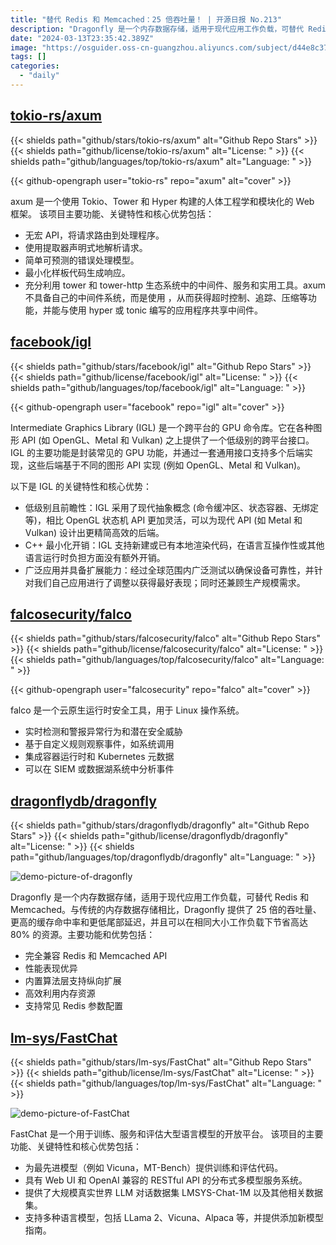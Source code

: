 ```yaml
---
title: "替代 Redis 和 Memcached：25 倍吞吐量！ | 开源日报 No.213"
description: "Dragonfly 是一个内存数据存储，适用于现代应用工作负载，可替代 Redis 和 Memcached。与传统的内存数据存储相比，Dragonfly 提供了 25 倍的吞吐量、更高的缓存命中率和更低尾部延迟，并且可以在相同大小工作负载下节省高达 80% 的资源。"
date: "2024-03-13T23:35:42.389Z"
image: "https://osguider.oss-cn-guangzhou.aliyuncs.com/subject/d44e8c37a005601c9a29be67b480e753.png"
tags: []
categories:
  - "daily"
---
```


## [tokio-rs/axum](https://github.com/tokio-rs/axum)

{{< shields path="github/stars/tokio-rs/axum" alt="Github Repo Stars" >}} {{< shields path="github/license/tokio-rs/axum" alt="License: " >}} {{< shields path="github/languages/top/tokio-rs/axum" alt="Language: " >}}

{{< github-opengraph user="tokio-rs" repo="axum" alt="cover" >}}

axum 是一个使用 Tokio、Tower 和 Hyper 构建的人体工程学和模块化的 Web 框架。
该项目主要功能、关键特性和核心优势包括：

- 无宏 API，将请求路由到处理程序。
- 使用提取器声明式地解析请求。
- 简单可预测的错误处理模型。
- 最小化样板代码生成响应。
- 充分利用 tower 和 tower-http 生态系统中的中间件、服务和实用工具。axum 不具备自己的中间件系统，而是使用 ，从而获得超时控制、追踪、压缩等功能，并能与使用 hyper 或 tonic 编写的应用程序共享中间件。
  
## [facebook/igl](https://github.com/facebook/igl)

{{< shields path="github/stars/facebook/igl" alt="Github Repo Stars" >}} {{< shields path="github/license/facebook/igl" alt="License: " >}} {{< shields path="github/languages/top/facebook/igl" alt="Language: " >}}

{{< github-opengraph user="facebook" repo="igl" alt="cover" >}}

Intermediate Graphics Library (IGL) 是一个跨平台的 GPU 命令库。它在各种图形 API (如 OpenGL、Metal 和 Vulkan) 之上提供了一个低级别的跨平台接口。
IGL 的主要功能是封装常见的 GPU 功能，并通过一套通用接口支持多个后端实现，这些后端基于不同的图形 API 实现 (例如 OpenGL、Metal 和 Vulkan)。

以下是 IGL 的关键特性和核心优势：

- 低级别且前瞻性：IGL 采用了现代抽象概念 (命令缓冲区、状态容器、无绑定等)，相比 OpenGL 状态机 API 更加灵活，可以为现代 API (如 Metal 和 Vulkan) 设计出更精简高效的后端。
- C++ 最小化开销：IGL 支持新建或已有本地渲染代码，在语言互操作性或其他语言运行时负担方面没有额外开销。
- 广泛应用并具备扩展能力：经过全球范围内广泛测试以确保设备可靠性，并针对我们自己应用进行了调整以获得最好表现；同时还兼顾生产规模需求。
  
## [falcosecurity/falco](https://github.com/falcosecurity/falco)

{{< shields path="github/stars/falcosecurity/falco" alt="Github Repo Stars" >}} {{< shields path="github/license/falcosecurity/falco" alt="License: " >}} {{< shields path="github/languages/top/falcosecurity/falco" alt="Language: " >}}

{{< github-opengraph user="falcosecurity" repo="falco" alt="cover" >}}

falco 是一个云原生运行时安全工具，用于 Linux 操作系统。

- 实时检测和警报异常行为和潜在安全威胁
- 基于自定义规则观察事件，如系统调用
- 集成容器运行时和 Kubernetes 元数据
- 可以在 SIEM 或数据湖系统中分析事件
  
## [dragonflydb/dragonfly](https://github.com/dragonflydb/dragonfly)

{{< shields path="github/stars/dragonflydb/dragonfly" alt="Github Repo Stars" >}} {{< shields path="github/license/dragonflydb/dragonfly" alt="License: " >}} {{< shields path="github/languages/top/dragonflydb/dragonfly" alt="Language: " >}}

![demo-picture-of-dragonfly](https://static.osguider.com/subject/github/dragonflydb/dragonfly/3b82c6858650a596e6d52da95d97e2b8.svg)

Dragonfly 是一个内存数据存储，适用于现代应用工作负载，可替代 Redis 和 Memcached。与传统的内存数据存储相比，Dragonfly 提供了 25 倍的吞吐量、更高的缓存命中率和更低尾部延迟，并且可以在相同大小工作负载下节省高达 80% 的资源。主要功能和优势包括：

- 完全兼容 Redis 和 Memcached API
- 性能表现优异
- 内置算法层支持纵向扩展
- 高效利用内存资源
- 支持常见 Redis 参数配置
  
## [lm-sys/FastChat](https://github.com/lm-sys/FastChat)

{{< shields path="github/stars/lm-sys/FastChat" alt="Github Repo Stars" >}} {{< shields path="github/license/lm-sys/FastChat" alt="License: " >}} {{< shields path="github/languages/top/lm-sys/FastChat" alt="Language: " >}}

![demo-picture-of-FastChat](https://static.osguider.com/subject/github/lm-sys/FastChat/81d9ce32a614f3b490a625844a05460d.gif)

FastChat 是一个用于训练、服务和评估大型语言模型的开放平台。
该项目的主要功能、关键特性和核心优势包括：

- 为最先进模型（例如 Vicuna，MT-Bench）提供训练和评估代码。
- 具有 Web UI 和 OpenAI 兼容的 RESTful API 的分布式多模型服务系统。
- 提供了大规模真实世界 LLM 对话数据集 LMSYS-Chat-1M 以及其他相关数据集。
- 支持多种语言模型，包括 LLama 2、Vicuna、Alpaca 等，并提供添加新模型指南。
  
